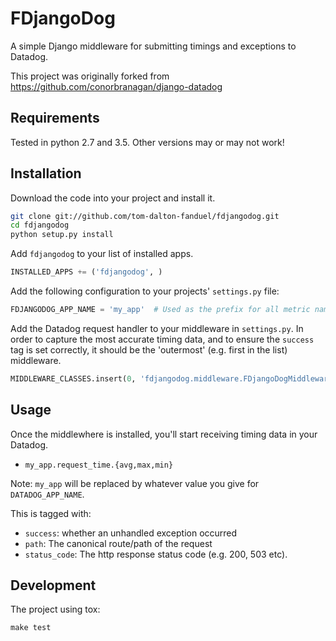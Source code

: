 # FDjangoDog

A simple Django middleware for submitting timings and exceptions to Datadog.

This project was originally forked from https://github.com/conorbranagan/django-datadog


## Requirements

Tested in python 2.7 and 3.5. Other versions may or may not work!


## Installation

Download the code into your project and install it.

```bash
git clone git://github.com/tom-dalton-fanduel/fdjangodog.git
cd fdjangodog
python setup.py install
```

Add `fdjangodog` to your list of installed apps.

```python
INSTALLED_APPS += ('fdjangodog', )
```

Add the following configuration to your projects' `settings.py` file:

```python
FDJANGODOG_APP_NAME = 'my_app'  # Used as the prefix for all metric names - e.g. this would give 'my_app.request_time'
```

Add the Datadog request handler to your middleware in `settings.py`. In order to capture the most accurate timing data,
and to ensure the `success` tag is set correctly, it should be the 'outermost' (e.g. first in the list) middleware.

```python
MIDDLEWARE_CLASSES.insert(0, 'fdjangodog.middleware.FDjangoDogMiddleware')
```


## Usage

Once the middlewhere is installed, you'll start receiving timing data in your Datadog.

- `my_app.request_time.{avg,max,min}`

Note: `my_app` will be replaced by whatever value you give for `DATADOG_APP_NAME`.

This is tagged with:
* `success`: whether an unhandled exception occurred
* `path`: The canonical route/path of the request
* `status_code`: The http response status code (e.g. 200, 503 etc).


## Development

The project using tox:

```
make test
```
